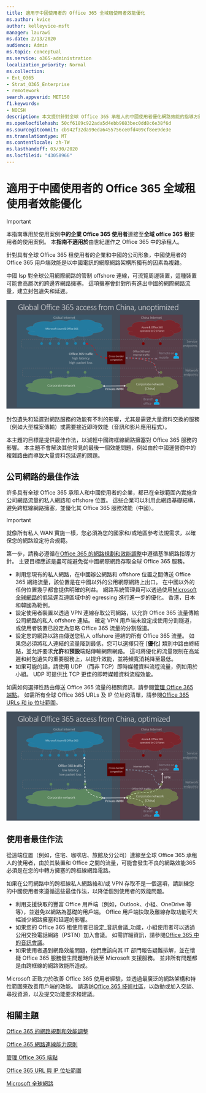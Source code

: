```yaml
---
title: 適用于中國使用者的 Office 365 全域租使用者效能優化
ms.author: kvice
author: kelleyvice-msft
manager: laurawi
ms.date: 2/13/2020
audience: Admin
ms.topic: conceptual
ms.service: o365-administration
localization_priority: Normal
ms.collection:
- Ent_O365
- Strat_O365_Enterprise
- remotework
search.appverid: MET150
f1.keywords:
- NOCSH
description: 本文提供針對全球 Office 365 承租人的中國使用者優化網路效能的指導方針。
ms.openlocfilehash: 50cf6189c922ada5d4ebb9683bec0dd8c6e38f6d
ms.sourcegitcommit: cb942f32da99eda6455756ce0fd409cf8ee9de3e
ms.translationtype: MT
ms.contentlocale: zh-TW
ms.lasthandoff: 03/30/2020
ms.locfileid: "43058966"
---
```

# <a name="office-365-global-tenant-performance-optimization-for-china-users"></a>適用于中國使用者的 Office 365 全域租使用者效能優化

>[!IMPORTANT]
>本指南專用於使用案例**中的企業 Office 365 使用者**連接至**全域 office 365 租**使用者的使用案例。 本**指南不適用於**由世紀運作之 Office 365 中的承租人。

針對具有全球 Office 365 租使用者的企業和中國的公司形象，中國使用者的 Office 365 用戶端效能是以中國電訊的網際網路架構所獨有的因素為複雜。

中國 Isp 對全球公用網際網路的管制 offshore 連線，可流覽周邊裝置，這種裝置可能會高層次的跨邊界網路擁塞。 這項擁塞會針對所有進出中國的網際網路流量，建立封包遺失和延遲。

![Office 365 流量-未優化](media/O365-networking/China-O365-unoptimized.png)

封包遺失和延遲對網路服務的效能有不利的影響，尤其是需要大量資料交換的服務（例如大型檔案傳輸）或需要接近即時效能（音訊和影片應用程式）。

本主題的目標是提供最佳作法，以減輕中國跨框線網路擁塞對 Office 365 服務的影響。 本主題不會解決其他常見的最後一個效能問題，例如由於中國運營商中的複雜路由而導致大量資料包延遲的問題。

## <a name="corporate-network-best-practices"></a>公司網路的最佳作法

許多具有全球 Office 365 承租人和中國使用者的企業，都已在全球範圍內實施含公司網路流量的私人網路和 offshore 位置。 這些企業可以利用此網路基礎結構，避免跨框線網路擁塞，並優化其 Office 365 服務效能（中國）。

>[!IMPORTANT]
>就像所有私人 WAN 實施一樣，您必須為您的國家和/或地區參考法規需求，以確保您的網路設定符合規範。

第一步，請務必遵循在[Office 365 的網路規劃和效能調整](https://aka.ms/tune)中遵循基準網路指導方針。 主要目標應該是盡可能避免從中國網際網路存取全球 Office 365 服務。

- 利用您現有的私人網路，在中國辦公網路和 offshore 位置之間傳送 Office 365 網路流量，該位置是在中國以外的公用網際網路上出口。 在中國以外的任何位置幾乎都會提供明確的利益。 網路系統管理員可以透過使用[Microsoft 全球網路](https://docs.microsoft.com/azure/networking/microsoft-global-network)的低延遲互連區域中的 egressing 進行進一步的優化。 香港，日本和韓國為範例。
- 設定使用者裝置以透過 VPN 連線存取公司網路，以允許 Office 365 流量傳輸公司網路的私人 offshore 連結。 確定 VPN 用戶端未設定成使用分割隧道，或使用者裝置已設定為忽略 Office 365 流量的分割隧道。
- 設定您的網路以路由傳送您私人 offshore 連結的所有 Office 365 流量。 如果您必須將私人連結的流量降到最低，您可以選擇只在 [**優化**] 類別中路由終結點，並允許要求**允許**和**預設**端點傳輸網際網路。 這可將優化的流量限制在高延遲和封包遺失的重要服務上，以提升效能，並將頻寬消耗降至最低。
- 如果可能的話，請使用 UDP （而非 TCP）即時媒體資料流程流量，例如用於小組。 UDP 可提供比 TCP 更佳的即時媒體資料流程效能。

如需如何選擇性路由傳送 Office 365 流量的相關資訊，請參閱[管理 Office 365 端點](managing-office-365-endpoints.md)。 如需所有全球 Office 365 URLs 及 IP 位址的清單，請參閱[Office 365 URLs 和 ip 位址範圍](urls-and-ip-address-ranges.md)。

![Office 365 流量優化](media/O365-networking/China-O365-optimized.png)

## <a name="user-best-practices"></a>使用者最佳作法

從遠端位置（例如，住宅、咖啡店、旅館及分公司）連線至全球 Office 365 承租人的使用者，由於其裝置和 Office 之間的流量，可能會發生不良的網路效能365必須是在您的中轉方擁塞的跨框線網路電路。

如果在公司網路中的跨框線私人網路絡和/或 VPN 存取不是一個選項，請訓練您的中國使用者來遵循這些最佳作法，以降低個別使用者的效能問題。

- 利用支援快取的豐富 Office 用戶端（例如，Outlook、小組、OneDrive 等等），並避免以網路為基礎的用戶端。 Office 用戶端快取及離線存取功能可大幅減少網路擁塞和延遲的影響。
- 如果您的 Office 365 租使用者已設定_音訊會議_功能，小組使用者可以透過公用交換電話網路（PSTN）加入會議。 如需詳細資訊，請參閱[Office 365 中的音訊會議](https://docs.microsoft.com/microsoftteams/audio-conferencing-in-office-365)。
- 如果使用者遇到網路效能問題，他們應該向其 IT 部門報告疑難排解，並在懷疑 Office 365 服務發生問題時升級至 Microsoft 支援服務。 並非所有問題都是由跨框線的網路效能所造成。

Microsoft 正致力於改善 Office 365 使用者經驗，並透過最廣泛的網路架構和特性範圍來改善用戶端的效能。 請造訪[Office 365 技術社區](https://techcommunity.microsoft.com/t5/office-365/bd-p/Office365General)，以啟動或加入交談、尋找資源，以及提交功能要求和建議。

## <a name="related-topics"></a>相關主題

[Office 365 的網路規劃和效能調整](https://aka.ms/tune)

[Office 365 網路連線能力原則](office-365-network-connectivity-principles.md)

[管理 Office 365 端點](managing-office-365-endpoints.md)

[Office 365 URL 與 IP 位址範圍](urls-and-ip-address-ranges.md)

[Microsoft 全球網路](https://docs.microsoft.com/azure/networking/microsoft-global-network)
